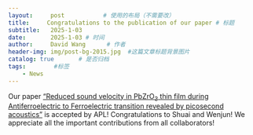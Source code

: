 ```yaml
---
layout:     post           # 使用的布局（不需要改）
title:     Congratulations to the publication of our paper # 标题
subtitle:   2025-1-03
date:       2025-1-03 # 时间
author:     David Wang      # 作者
header-img: img/post-bg-2015.jpg  #这篇文章标题背景图片
catalog: true       # 是否归档
tags:        #标签
    - News
---
```

<p>Our paper <a href="https://ieeexplore.ieee.org/document/10676895">“Reduced sound velocity in PbZrO<sub>3</sub> thin film during Antiferroelectric to Ferroelectric transition revealed by picosecond acoustics”</a> is accepted by APL! Congratulations to Shuai and Wenjun! We appreciate all the important contributions from all collaborators! 

